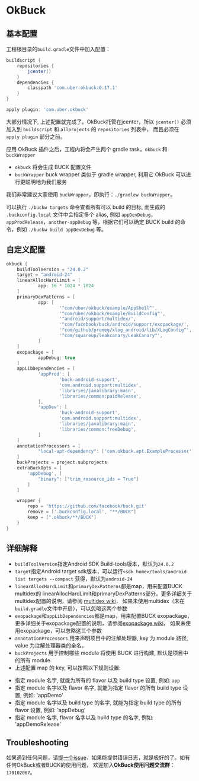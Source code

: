# OkBuck

## 基本配置
工程根目录的`build.gradle`文件中加入配置：

```gradle
buildscript {
    repositories {
        jcenter()
    }
    dependencies {
        classpath 'com.uber:okbuck:0.17.1'
    }
}

apply plugin: 'com.uber.okbuck'
```

大部分情况下, 上述配置就完成了。OkBuck托管在jcenter，所以 `jcenter()` 
必须加入到 `buildscript` 和 `allprojects` 的 `repositories` 列表中，
而且必须在 `apply plugin` 部分之前。

应用 OkBuck 插件之后，工程内将会产生两个 gradle task，`okbuck` 和 `buckWrapper`

+  `okbuck` 将会生成 BUCK 配置文件
+  `buckWrapper` buck wrapper 类似于 gradle wrapper, 利用它 OkBuck 可以进行更聪明地为我们服务

我们非常建议大家使用 `buckWrapper`，即执行：`./gradlew buckWrapper`。

可以执行 `./buckw targets` 命令查看所有可以 build 的目标, 而生成的 `.buckconfig.local`
文件中会指定多个 alias, 例如 `appDevDebug`，`appProdRelease`，`another-appDebug`
等，根据它们可以确定 BUCK build 的命令，例如 `./buckw build appDevDebug` 等。

## 自定义配置
```gradle
okbuck {
    buildToolVersion = "24.0.2"
    target = "android-24"
    linearAllocHardLimit = [
            app: 16 * 1024 * 1024
    ]
    primaryDexPatterns = [
            app: [
                    '^com/uber/okbuck/example/AppShell^',
                    '^com/uber/okbuck/example/BuildConfig^',
                    '^android/support/multidex/',
                    '^com/facebook/buck/android/support/exopackage/',
                    '^com/github/promeg/xlog_android/lib/XLogConfig^',
                    '^com/squareup/leakcanary/LeakCanary^',
            ]
    ]
    exopackage = [
            appDebug: true
    ]
    appLibDependencies = [
            'appProd': [
                    'buck-android-support',
                    'com.android.support:multidex',
                    'libraries/javalibrary:main',
                    'libraries/common:paidRelease',
            ],
            'appDev': [
                    'buck-android-support',
                    'com.android.support:multidex',
                    'libraries/javalibrary:main',
                    'libraries/common:freeDebug',
            ]
    ]
    annotationProcessors = [
            "local-apt-dependency": ['com.okbuck.apt.ExampleProcessor']
    ]
    buckProjects = project.subprojects
    extraBuckOpts = [
        'appDebug', [
            "binary": ["trim_resource_ids = True"]
        ]
    ]

    wrapper {
        repo = 'https://github.com/facebook/buck.git'
        remove = ['.buckconfig.local', "**/BUCK"]
        keep = [".okbuck/**/BUCK"]
    }
}
```

## 详细解释
+  `buildToolVersion`指定Android SDK Build-tools版本，默认为`24.0.2`
+  `target`指定Android target sdk版本，可以运行`<sdk home>/tools/android list targets --compact`
获得，默认为`android-24`
+  `linearAllocHardLimit`和`primaryDexPatterns`都是map，用来配置BUCK multidex的
linearAllocHardLimit和primaryDexPatterns部分，更多详细关于multidex配置的说明，请参阅
[multidex wiki](https://github.com/uber/okbuck/wiki/Multidex-Configuration-Guide)，
如果未使用multidex（未在`build.gradle`文件中开启），可以忽略这两个参数
+  `exopackage`和`appLibDependencies`都是map，用来配置BUCK exopackage，
更多详细关于exopackage配置的说明，请参阅[exopackage wiki](https://github.com/uber/okbuck/wiki/Exopackage-Configuration-Guide)，
如果未使用exopackage，可以忽略这三个参数
+ `annotationProcessors` 用来声明项目中的注解处理器, key 为 module 路径, value 为注解处理器类的全名。
+  `buckProjects` 用于控制哪些 module 将使用 BUCK 进行构建, 默认是项目中的所有 module
+ 上述配置 map 的 key, 可以按照以下规则设置:  
 - 指定 module 名字, 就能为所有的 flavor 以及 build type 设置, 例如: `app`
 - 指定 module 名字以及 flavor 名字, 就能为指定 flavor 的所有 build type 设置, 例如: 'appDemo'
 - 指定 module 名字以及 build type 的名字, 就能为指定 build type 的所有 flavor 设置, 例如: 'appDebug'
 - 指定 module 名字, flavor 名字以及 build type 的名字, 例如: 'appDemoRelease'

## Troubleshooting
如果遇到任何问题，请[提一个issue](https://github.com/uber/okbuck/issues/new)，如果能提供错误日志，就是极好的了。如有任何OkBuck或者BUCK的使用问题，
欢迎加入**OkBuck使用问题交流群**：`170102067`。
